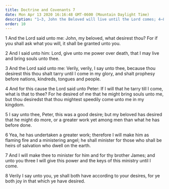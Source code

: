 ```yaml
---
title: Doctrine and Covenants 7
date: Mon Apr 13 2020 16:16:48 GMT-0600 (Mountain Daylight Time)
description: "1–3, John the Beloved will live until the Lord comes; 4–8, Peter, James, and John hold gospel keys."
order: 10
---
```


1 And the Lord said unto me: John, my beloved, what desirest thou? For if you shall ask what you will, it shall be granted unto you.

2 And I said unto him: Lord, give unto me power over death, that I may live and bring souls unto thee.

3 And the Lord said unto me: Verily, verily, I say unto thee, because thou desirest this thou shalt tarry until I come in my glory, and shalt prophesy before nations, kindreds, tongues and people.

4 And for this cause the Lord said unto Peter: If I will that he tarry till I come, what is that to thee? For he desired of me that he might bring souls unto me, but thou desiredst that thou mightest speedily come unto me in my kingdom.

5 I say unto thee, Peter, this was a good desire; but my beloved has desired that he might do more, or a greater work yet among men than what he has before done.

6 Yea, he has undertaken a greater work; therefore I will make him as flaming fire and a ministering angel; he shall minister for those who shall be heirs of salvation who dwell on the earth.

7 And I will make thee to minister for him and for thy brother James; and unto you three I will give this power and the keys of this ministry until I come.

8 Verily I say unto you, ye shall both have according to your desires, for ye both joy in that which ye have desired.
